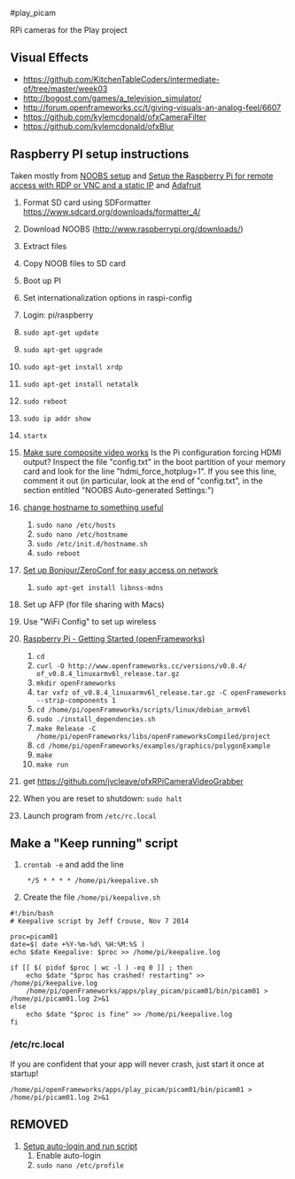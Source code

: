 #play_picam

RPi cameras for the Play project

## Visual Effects

- https://github.com/KitchenTableCoders/intermediate-of/tree/master/week03
- http://bogost.com/games/a_television_simulator/
- http://forum.openframeworks.cc/t/giving-visuals-an-analog-feel/6607
- https://github.com/kylemcdonald/ofxCameraFilter
- https://github.com/kylemcdonald/ofxBlur


## Raspberry PI setup instructions

Taken mostly from [NOOBS setup](http://www.raspberrypi.org/help/noobs-setup/) and [Setup the Raspberry Pi for remote access with RDP or VNC and a static IP](http://www.ryukent.com/2013/04/setup-the-raspberry-pi-for-remote-access-with-rdp-or-vnc-and-a-static-ip/) and [Adafruit](https://learn.adafruit.com/adafruit-raspberry-pi-lesson-1-preparing-and-sd-card-for-your-raspberry-pi/overview)

1. Format SD card using SDFormatter https://www.sdcard.org/downloads/formatter_4/
1. Download NOOBS (http://www.raspberrypi.org/downloads/)
1. Extract files
1. Copy NOOB files to SD card
1. Boot up PI
1. Set internationalization options in raspi-config
1. Login: pi/raspberry
1. `sudo apt-get update`
1. `sudo apt-get upgrade`
1. `sudo apt-get install xrdp`
1. `sudo apt-get install netatalk`
1. `sudo reboot`
1. `sudo ip addr show`
1. `startx`
1. [Make sure composite video works](http://elinux.org/R-Pi_Troubleshooting#Composite_displays_no_image) Is the Pi configuration forcing HDMI output? Inspect the file "config.txt" in the boot partition of your memory card and look for the line "hdmi_force_hotplug=1". If you see this line, comment it out (in particular, look at the end of "config.txt", in the section entitled "NOOBS Auto-generated Settings:")
1. [change hostname to something useful](http://www.howtogeek.com/167195/how-to-change-your-raspberry-pi-or-other-linux-devices-hostname/)
	1. `sudo nano /etc/hosts`
	1. `sudo nano /etc/hostname`
	1. `sudo /etc/init.d/hostname.sh`
	1. `sudo reboot`
1. [Set up Bonjour/ZeroConf for easy access on network](http://www.raspberrypi.org/forums/viewtopic.php?f=66&t=18207)
	1. `sudo apt-get install libnss-mdns`
1. Set up AFP (for file sharing with Macs)
	
1. Use "WiFi Config" to set up wireless
1. [Raspberry Pi - Getting Started (openFrameworks)](http://openframeworks.cc/setup/raspberrypi/Raspberry-Pi-Getting-Started.html)
	1. `cd`
	1. `curl -O http://www.openframeworks.cc/versions/v0.8.4/	of_v0.8.4_linuxarmv6l_release.tar.gz`
	1. `mkdir openFrameworks`
	1. `tar vxfz of_v0.8.4_linuxarmv6l_release.tar.gz -C openFrameworks --strip-components 1`
	1. `cd /home/pi/openFrameworks/scripts/linux/debian_armv6l`
	1. `sudo ./install_dependencies.sh`
	1. `make Release -C /home/pi/openFrameworks/libs/openFrameworksCompiled/project`
	1. `cd /home/pi/openFrameworks/examples/graphics/polygonExample`
	1. `make`
	1. `make run`
1. get https://github.com/jvcleave/ofxRPiCameraVideoGrabber
1. When you are reset to shutdown: `sudo halt`
1. Launch program from `/etc/rc.local`


## Make a "Keep running" script
1. `crontab -e` and add the line

        */5 * * * * /home/pi/keepalive.sh
1. Create the file `/home/pi/keepalive.sh`

````
#!/bin/bash
# Keepalive script by Jeff Crouse, Nov 7 2014

proc=picam01
date=$( date +%Y-%m-%d\ %H:%M:%S )
echo $date Keepalive: $proc >> /home/pi/keepalive.log

if [[ $( pidof $proc | wc -l ) -eq 0 ]] ; then
	echo $date "$proc has crashed! restarting" >> /home/pi/keepalive.log
	/home/pi/openFrameworks/apps/play_picam/picam01/bin/picam01 > /home/pi/picam01.log 2>&1
else
	echo $date "$proc is fine" >> /home/pi/keepalive.log
fi
````




### /etc/rc.local
If you are confident that your app will never crash, just start it once at startup!

    /home/pi/openFrameworks/apps/play_picam/picam01/bin/picam01 > /home/pi/picam01.log 2>&1
         

## REMOVED

1. [Setup auto-login and run script](http://www.opentechguides.com/how-to/article/raspberry-pi/5/raspberry-pi-auto-start.html)
	1. Enable auto-login 
	1. `sudo nano /etc/profile`